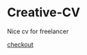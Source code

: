 # Creative-CV
Nice cv for freelancer 

[checkout](https://codewithsouma.github.io/complete-responsive-portfollio.github.io/)
